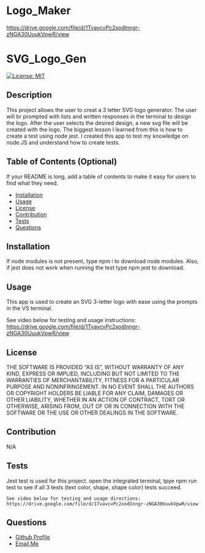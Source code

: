 # Logo_Maker

https://drive.google.com/file/d/1TvavcvPc2xodInngr-zNGA30UuukVpwR/view

# SVG_Logo_Gen
  
  [![License: MIT](https://img.shields.io/badge/License-MIT-yellow.svg)](https://opensource.org/licenses/MIT)

  ## Description
  
 This project allows the user to creat a 3 letter SVG logo generator. 
The user will br prompted with lists and written responses in the terminal to design the logo.
After the user selects the desired design, a new svg file will be created with the logo.
The biggest lesson I learned from this is how to create a test using node jest. 
I created this app to test my knowledge on node.JS and understand how to create tests.


  
  ## Table of Contents (Optional)
  
  If your README is long, add a table of contents to make it easy for users to find what they need.
  
  - [Installation](#installation)
  - [Usage](#usage)
  - [License](#license)
  - [Contribution](#contribution)
  - [Tests](#tests)
  - [Questions](#questions)
  
  
  ## Installation
  
 If node modules is not present, type npm i to download node modules. 
Also, if jest does not work when running the test type npm jest to download.
  
  ## Usage
  
 This app is used to create an SVG 3-letter logo with ease using the prompts in the VS terminal. 

 See video below for testing and usage instructions: 
 https://drive.google.com/file/d/1TvavcvPc2xodInngr-zNGA30UuukVpwR/view
      

  
  ## License
  
 THE SOFTWARE IS PROVIDED “AS IS”, WITHOUT WARRANTY OF ANY KIND, EXPRESS OR IMPLIED, INCLUDING BUT NOT LIMITED TO THE WARRANTIES OF MERCHANTABILITY, FITNESS FOR A PARTICULAR PURPOSE AND NONINFRINGEMENT. IN NO EVENT SHALL THE AUTHORS OR COPYRIGHT HOLDERS BE LIABLE FOR ANY CLAIM, DAMAGES OR OTHER LIABILITY, WHETHER IN AN ACTION OF CONTRACT, TORT OR OTHERWISE, ARISING FROM, OUT OF OR IN CONNECTION WITH THE SOFTWARE OR THE USE OR OTHER DEALINGS IN THE SOFTWARE.
 
  ## Contribution

  N/A

  
  ## Tests
  
  Jest test is used for this project. open the integrated terminal, tpye npm run test to see if all 3 tests (text color, shape, shape color) tests succeed.

    See video below for testing and usage directions:
    https://drive.google.com/file/d/1TvavcvPc2xodInngr-zNGA30UuukVpwR/view

  ## Questions
  <ul>
  <li> <a href="https://github.com/ekovalchick"> Github Profile </li>
  <li> <a href="mailto:ekovalchick97@gmail.com"> Email Me </li>
  </ul>

